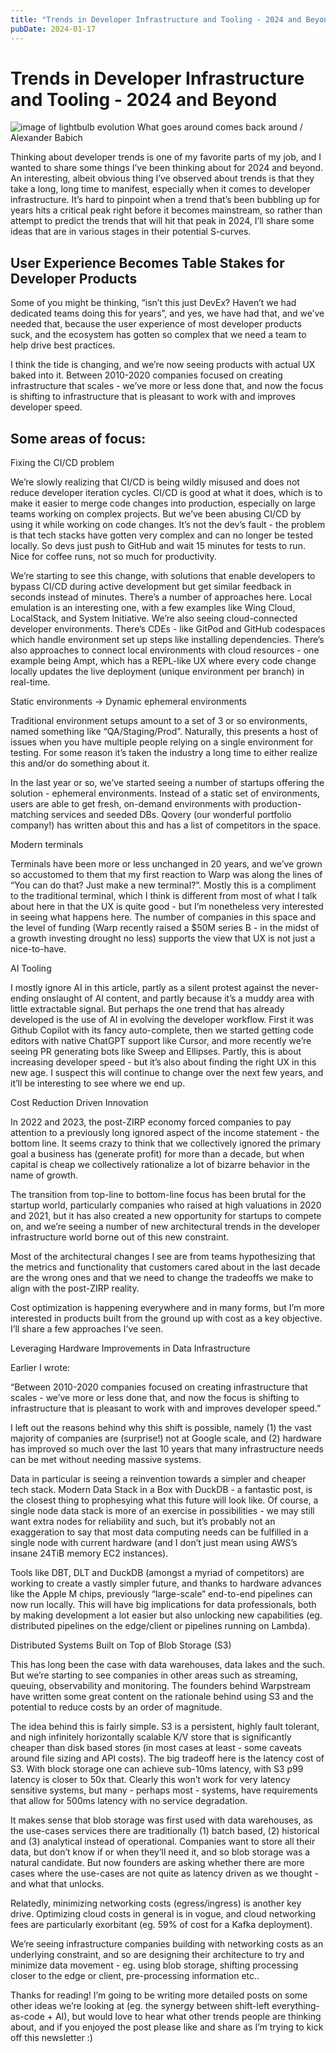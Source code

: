```yaml
---
title: "Trends in Developer Infrastructure and Tooling - 2024 and Beyond"
pubDate: 2024-01-17
---
```

# Trends in Developer Infrastructure and Tooling - 2024 and Beyond

![image of lightbulb evolution](@/public/post-images/light-evolution.png)
What goes around comes back around / Alexander Babich

Thinking about developer trends is one of my favorite parts of my job, and I wanted to share some things I’ve been thinking about for 2024 and beyond. An interesting, albeit obvious thing I’ve observed about trends is that they take a long, long time to manifest, especially when it comes to developer infrastructure. It’s hard to pinpoint when a trend that’s been bubbling up for years hits a critical peak right before it becomes mainstream, so rather than attempt to predict the trends that will hit that peak in 2024, I’ll share some ideas that are in various stages in their potential S-curves.

## User Experience Becomes Table Stakes for Developer Products

Some of you might be thinking, “isn’t this just DevEx? Haven’t we had dedicated teams doing this for years”, and yes, we have had that, and we’ve needed that, because the user experience of most developer products suck, and the ecosystem has gotten so complex that we need a team to help drive best practices.

I think the tide is changing, and we’re now seeing products with actual UX baked into it. Between 2010-2020 companies focused on creating infrastructure that scales - we’ve more or less done that, and now the focus is shifting to infrastructure that is pleasant to work with and improves developer speed.

## Some areas of focus:

Fixing the CI/CD problem 

We’re slowly realizing that CI/CD is being wildly misused and does not reduce developer iteration cycles. CI/CD is good at what it does, which is to make it easier to merge code changes into production, especially on large teams working on complex projects. But we’ve been abusing CI/CD by using it while working on code changes. It’s not the dev’s fault - the problem is that tech stacks have gotten very complex and can no longer be tested locally. So devs just push to GitHub and wait 15 minutes for tests to run. Nice for coffee runs, not so much for productivity.

We’re starting to see this change, with solutions that enable developers to bypass CI/CD during active development but get similar feedback in seconds instead of minutes. There’s a number of approaches here. Local emulation is an interesting one, with a few examples like Wing Cloud, LocalStack, and System Initiative. We’re also seeing cloud-connected developer environments. There’s CDEs - like GitPod and GitHub codespaces which handle environment set up steps like installing dependencies. There’s also approaches to connect local environments with cloud resources - one example being Ampt, which has a REPL-like UX where every code change locally updates the live deployment (unique environment per branch) in real-time. 

Static environments -> Dynamic ephemeral environments

Traditional environment setups amount to a set of 3 or so environments, named something like “QA/Staging/Prod”. Naturally, this presents a host of issues when you have multiple people relying on a single environment for testing. For some reason it’s taken the industry a long time to either realize this and/or do something about it.

In the last year or so, we’ve started seeing a number of startups offering the solution - ephemeral environments. Instead of a static set of environments, users are able to get fresh, on-demand environments with production-matching services and seeded DBs. Qovery (our wonderful portfolio company!) has written about this and has a list of competitors in the space.

Modern terminals

Terminals have been more or less unchanged in 20 years, and we’ve grown so accustomed to them that my first reaction to Warp was along the lines of “You can do that? Just make a new terminal?”. Mostly this is a compliment to the traditional terminal, which I think is different from most of what I talk about here in that the UX is quite good - but I’m nonetheless very interested in seeing what happens here. The number of companies in this space and the level of funding (Warp recently raised a $50M series B - in the midst of a growth investing drought no less) supports the view that UX is not just a nice-to-have.

AI Tooling

I mostly ignore AI in this article, partly as a silent protest against the never-ending onslaught of AI content, and partly because it’s a muddy area with little extractable signal. But perhaps the one trend that has already developed is the use of AI in evolving the developer workflow. First it was Github Copilot with its fancy auto-complete, then we started getting code editors with native ChatGPT support like Cursor, and more recently we’re seeing PR generating bots like Sweep and Ellipses. Partly, this is about increasing developer speed - but it’s also about finding the right UX in this new age. I suspect this will continue to change over the next few years, and it’ll be interesting to see where we end up. 

Cost Reduction Driven Innovation

In 2022 and 2023, the post-ZIRP economy forced companies to pay attention to a previously long ignored aspect of the income statement - the bottom line. It seems crazy to think that we collectively ignored the primary goal a business has (generate profit) for more than a decade, but when capital is cheap we collectively rationalize a lot of bizarre behavior in the name of growth.

The transition from top-line to bottom-line focus has been brutal for the startup world, particularly companies who raised at high valuations in 2020 and 2021, but it has also created a new opportunity for startups to compete on, and we’re seeing a number of new architectural trends in the developer infrastructure world borne out of this new constraint.

Most of the architectural changes I see are from teams hypothesizing that the metrics and functionality that customers cared about in the last decade are the wrong ones and that we need to change the tradeoffs we make to align with the post-ZIRP reality.

Cost optimization is happening everywhere and in many forms, but I’m more interested in products built from the ground up with cost as a key objective. I’ll share a few approaches I’ve seen.

Leveraging Hardware Improvements in Data Infrastructure

Earlier I wrote:

“Between 2010-2020 companies focused on creating infrastructure that scales - we’ve more or less done that, and now the focus is shifting to infrastructure that is pleasant to work with and improves developer speed.”

I left out the reasons behind why this shift is possible, namely (1) the vast majority of companies are (surprise!) not at Google scale, and (2) hardware has improved so much over the last 10 years that many infrastructure needs can be met without needing massive systems.

Data in particular is seeing a reinvention towards a simpler and cheaper tech stack. Modern Data Stack in a Box with DuckDB - a fantastic post, is the closest thing to prophesying what this future will look like. Of course, a single node data stack is more of an exercise in possibilities - we may still want extra nodes for reliability and such, but it’s probably not an exaggeration to say that most data computing needs can be fulfilled in a single node with current hardware (and I don’t just mean using AWS’s insane 24TiB memory EC2 instances). 

Tools like DBT, DLT and DuckDB (amongst a myriad of competitors) are working to create a vastly simpler future, and thanks to hardware advances like the Apple M chips, previously “large-scale” end-to-end pipelines can now run locally. This will have big implications for data professionals, both by making development a lot easier but also unlocking new capabilities (eg. distributed pipelines on the edge/client or pipelines running on Lambda).

Distributed Systems Built on Top of Blob Storage (S3)

This has long been the case with data warehouses, data lakes and the such. But we’re starting to see companies in other areas such as streaming, queuing, observability and monitoring. The founders behind Warpstream have written some great content on the rationale behind using S3 and the potential to reduce costs by an order of magnitude.

The idea behind this is fairly simple. S3 is a persistent, highly fault tolerant, and nigh infinitely horizontally scalable K/V store that is significantly cheaper than disk based stores (in most cases at least - some caveats around file sizing and API costs). The big tradeoff here is the latency cost of S3. With block storage one can achieve sub-10ms latency, with S3 p99 latency is closer to 50x that. Clearly this won’t work for very latency sensitive systems, but many - perhaps most - systems, have requirements that allow for 500ms latency with no service degradation.

It makes sense that blob storage was first used with data warehouses, as the use-cases services there are traditionally (1) batch based, (2) historical and (3) analytical instead of operational. Companies want to store all their data, but don’t know if or when they’ll need it, and so blob storage was a natural candidate. But now founders are asking whether there are more cases where the use-cases are not quite as latency driven as we thought - and what that unlocks. 

Relatedly, minimizing networking costs (egress/ingress) is another key drive. Optimizing cloud costs in general is in vogue, and cloud networking fees are particularly exorbitant (eg. 59% of cost for a Kafka deployment).

We’re seeing infrastructure companies building with networking costs as an underlying constraint, and so are designing their architecture to try and minimize data movement - eg. using blob storage, shifting processing closer to the edge or client, pre-processing information etc.. 

Thanks for reading! I’m going to be writing more detailed posts on some other ideas we’re looking at (eg. the synergy between shift-left everything-as-code + AI), but would love to hear what other trends people are thinking about, and if you enjoyed the post please like and share as I’m trying to kick off this newsletter :) 